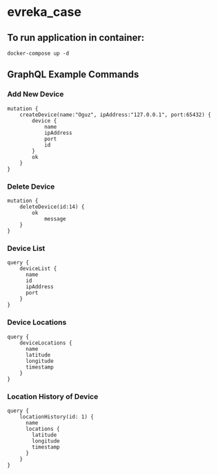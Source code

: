 # evreka_case


## To run application in container:

```
docker-compose up -d
```

## GraphQL Example Commands

### Add New Device

```
mutation {
    createDevice(name:"Oguz", ipAddress:"127.0.0.1", port:65432) {
        device {
            name
          	ipAddress
          	port
          	id
        }
        ok
    }
}
```

### Delete Device

```
mutation {
    deleteDevice(id:14) {
        ok
    		message
    }
}
```

### Device List

```
query {
    deviceList {
      name
      id
      ipAddress
      port
    }
}
```

### Device Locations

```
query {
    deviceLocations {
      name
      latitude
      longitude
      timestamp
    }
}
```

### Location History of Device

```
query {
    locationHistory(id: 1) {
      name
      locations {
        latitude
        longitude
        timestamp
      }
    }
}
```
